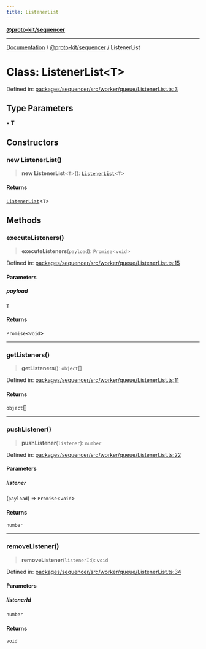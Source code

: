 ```yaml
---
title: ListenerList
---
```


[**@proto-kit/sequencer**](../README.md)

***

[Documentation](../../../README.md) / [@proto-kit/sequencer](../README.md) / ListenerList

# Class: ListenerList\<T\>

Defined in: [packages/sequencer/src/worker/queue/ListenerList.ts:3](https://github.com/proto-kit/framework/blob/4d6b3b6da51b3edee0fbf25ce72c1f59ec61e891/packages/sequencer/src/worker/queue/ListenerList.ts#L3)

## Type Parameters

• **T**

## Constructors

### new ListenerList()

> **new ListenerList**\<`T`\>(): [`ListenerList`](ListenerList.md)\<`T`\>

#### Returns

[`ListenerList`](ListenerList.md)\<`T`\>

## Methods

### executeListeners()

> **executeListeners**(`payload`): `Promise`\<`void`\>

Defined in: [packages/sequencer/src/worker/queue/ListenerList.ts:15](https://github.com/proto-kit/framework/blob/4d6b3b6da51b3edee0fbf25ce72c1f59ec61e891/packages/sequencer/src/worker/queue/ListenerList.ts#L15)

#### Parameters

##### payload

`T`

#### Returns

`Promise`\<`void`\>

***

### getListeners()

> **getListeners**(): `object`[]

Defined in: [packages/sequencer/src/worker/queue/ListenerList.ts:11](https://github.com/proto-kit/framework/blob/4d6b3b6da51b3edee0fbf25ce72c1f59ec61e891/packages/sequencer/src/worker/queue/ListenerList.ts#L11)

#### Returns

`object`[]

***

### pushListener()

> **pushListener**(`listener`): `number`

Defined in: [packages/sequencer/src/worker/queue/ListenerList.ts:22](https://github.com/proto-kit/framework/blob/4d6b3b6da51b3edee0fbf25ce72c1f59ec61e891/packages/sequencer/src/worker/queue/ListenerList.ts#L22)

#### Parameters

##### listener

(`payload`) => `Promise`\<`void`\>

#### Returns

`number`

***

### removeListener()

> **removeListener**(`listenerId`): `void`

Defined in: [packages/sequencer/src/worker/queue/ListenerList.ts:34](https://github.com/proto-kit/framework/blob/4d6b3b6da51b3edee0fbf25ce72c1f59ec61e891/packages/sequencer/src/worker/queue/ListenerList.ts#L34)

#### Parameters

##### listenerId

`number`

#### Returns

`void`
